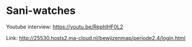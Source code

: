 # Sani-watches

Youtube interview: https://youtu.be/RephlHF0L2


Link: http://25530.hosts2.ma-cloud.nl/bewijzenmap/periode2.4/login.html
